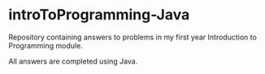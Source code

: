 # introToProgramming-Java
Repository containing answers to problems in my first year Introduction to Programming module.

All answers are completed using Java.
